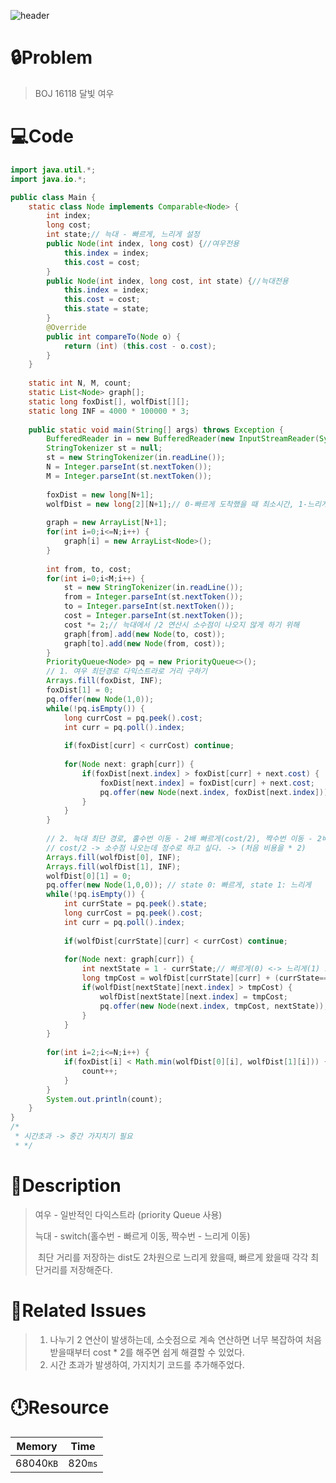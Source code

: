 ![header](https://capsule-render.vercel.app/api?type=waving&height=200&color=0:B2E6FF,100:FFB2D6&text=BOJ%2016118&fontColor=FFFFFF&fontAlign=80&fontAlignY=35&fontSize=50)

# **🔒Problem**

> BOJ 16118 달빛 여우

# 💻**Code**

```java
import java.util.*;
import java.io.*;

public class Main {
	static class Node implements Comparable<Node> {
		int index;
		long cost;
		int state;// 늑대 - 빠르게, 느리게 설정
		public Node(int index, long cost) {//여우전용
			this.index = index;
			this.cost = cost;
		}
		public Node(int index, long cost, int state) {//늑대전용
			this.index = index;
			this.cost = cost;
			this.state = state;
		}
		@Override
		public int compareTo(Node o) {
			return (int) (this.cost - o.cost);
		}
	}
	
	static int N, M, count;
	static List<Node> graph[];
	static long foxDist[], wolfDist[][];
	static long INF = 4000 * 100000 * 3;
	
	public static void main(String[] args) throws Exception {
		BufferedReader in = new BufferedReader(new InputStreamReader(System.in));
		StringTokenizer st = null;
		st = new StringTokenizer(in.readLine());
		N = Integer.parseInt(st.nextToken());
		M = Integer.parseInt(st.nextToken());
        
		foxDist = new long[N+1];
		wolfDist = new long[2][N+1];// 0-빠르게 도착했을 때 최소시간, 1-느리게 도착했을때 최소시간
		
        graph = new ArrayList[N+1];
		for(int i=0;i<=N;i++) {
			graph[i] = new ArrayList<Node>();
		}
        
		int from, to, cost;
		for(int i=0;i<M;i++) {
			st = new StringTokenizer(in.readLine());
			from = Integer.parseInt(st.nextToken());
			to = Integer.parseInt(st.nextToken());
			cost = Integer.parseInt(st.nextToken());
			cost *= 2;// 늑대에서 /2 연산시 소수점이 나오지 않게 하기 위해
			graph[from].add(new Node(to, cost));
			graph[to].add(new Node(from, cost));
		}
		PriorityQueue<Node> pq = new PriorityQueue<>();
		// 1. 여우 최단경로 다익스트라로 거리 구하기
		Arrays.fill(foxDist, INF);
		foxDist[1] = 0;
		pq.offer(new Node(1,0));
		while(!pq.isEmpty()) {
			long currCost = pq.peek().cost;
			int curr = pq.poll().index;
			
			if(foxDist[curr] < currCost) continue;
			
			for(Node next: graph[curr]) {
				if(foxDist[next.index] > foxDist[curr] + next.cost) {
					foxDist[next.index] = foxDist[curr] + next.cost;
					pq.offer(new Node(next.index, foxDist[next.index]));
				}
			}
		}
        
		// 2. 늑대 최단 경로, 홀수번 이동 - 2배 빠르게(cost/2), 짝수번 이동 - 2배 느리게(cost*2)
		// cost/2 -> 소수점 나오는데 정수로 하고 싶다. -> (처음 비용을 * 2)
		Arrays.fill(wolfDist[0], INF);
		Arrays.fill(wolfDist[1], INF);
		wolfDist[0][1] = 0;
		pq.offer(new Node(1,0,0)); // state 0: 빠르게, state 1: 느리게
		while(!pq.isEmpty()) {
			int currState = pq.peek().state;
			long currCost = pq.peek().cost;
			int curr = pq.poll().index;
			
			if(wolfDist[currState][curr] < currCost) continue;
			
			for(Node next: graph[curr]) {
				int nextState = 1 - currState;// 빠르게(0) <-> 느리게(1) switch 
				long tmpCost = wolfDist[currState][curr] + (currState==0 ? next.cost/2 : next.cost*2);
				if(wolfDist[nextState][next.index] > tmpCost) {
					wolfDist[nextState][next.index] = tmpCost;
					pq.offer(new Node(next.index, tmpCost, nextState));
				}
			}
		}
		
		for(int i=2;i<=N;i++) {
			if(foxDist[i] < Math.min(wolfDist[0][i], wolfDist[1][i])) {
				count++;
			}
		}
		System.out.println(count);
	}
}
/*
 * 시간초과 -> 중간 가지치기 필요
 * */

```

# **🔑Description**

> 여우 - 일반적인 다익스트라 (priority Queue 사용)
>
> 늑대 -  switch(홀수번 - 빠르게 이동, 짝수번 - 느리게 이동)
>
> ​			최단 거리를 저장하는 dist도 2차원으로 느리게 왔을때, 빠르게 왔을때 각각 최단거리를 저장해준다.

# **📑Related Issues**

> 1. 나누기 2 연산이 발생하는데, 소숫점으로 계속 연산하면 너무 복잡하여 처음 받을때부터 cost * 2를 해주면 쉽게 해결할 수 있었다.
> 2. 시간 초과가 발생하여, 가지치기 코드를 추가해주었다.

# **🕛Resource**

| Memory    | Time    |
| --------- | ------- |
| 68040`KB` | 820`ms` |